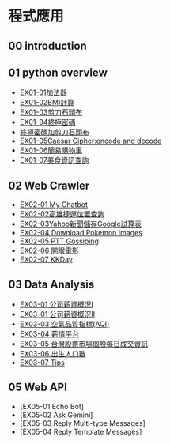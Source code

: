 # 程式應用

## 00 introduction

## 01 python overview
- [EX01-01加法器](ex01_01加法器.ipynb)
- [EX01-02BMI計算](ex01_02BMI計算.ipynb)
- [EX01-03剪刀石頭布](ex01_03剪刀石頭布.ipynb)
- [EX01-04終極密碼](ex01_04終極密碼.ipynb)
- [終極密碼加剪刀石頭布](剪刀石頭布加終極密碼.ipynb)
- [EX01-05Caesar Cipher:encode and decode](EX01_05.ipynb)
- [EX01-06簡易購物車](EX01_06簡易購物車.ipynb)
- [EX01-07美食資訊查詢](美食資訊查詢.ipynb)
## 02 Web Crawler
- [EX02-01 My Chatbot](EX02_01MyChatbot.ipynb)
- [EX02-02高雄捷運位置查詢](EX02_02捷運車站位置查詢.ipynb)
- [EX02-03Yahoo新聞儲存Google試算表](Ex02_03Yahoo新聞儲存Google試算表.ipynb)
- [EX02-04 Download Pokemon Images](EX02_04Doenload_Pokemon_Images.ipynb)
- [EX02-05 PTT Gossiping](EX02_05.ipynb)
- [EX02-06 開眼電影](EX02_06.ipynb)
- [EX02-07 KKDay](EX02_07.ipynb)
## 03 Data Analysis
- [EX03-01 公司薪資概況Ⅰ](EX03_01.ipynb)
- [EX03-01 公司薪資概況II](EX03_02.ipynb)
- [EX03-03 空氣品質指標(AQI)](「EX03_03_ipynb」的副本.ipynb)
- [EX03-04 薪情平台](EX03_04.ipynb)
- [EX03-05 台灣股票市場個股每日成交資訊](EX03_05.ipynb)
- [EX03-06 出生人口數](EX03_06.ipynb)
- [EX03-07 Tips](EX03_07.ipynb)
## 05 Web API
- [EX05-01 Echo Bot]
- [EX05-02 Ask Gemini]
- [EX05-03 Reply Multi-type Messages]
- [EX05-04 Reply Template Messages]

